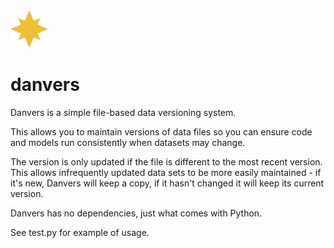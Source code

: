 <img align="centre" alt="danvers" width="60" height="60" src="danvers.png" />

# danvers

Danvers is a simple file-based data versioning system.

This allows you to maintain versions of data files so you can ensure code and 
models run consistently when datasets may change.

The version is only updated if the file is different to the most recent
version. This allows infrequently updated data sets to be more easily
maintained - if it's new, Danvers will keep a copy, if it hasn't changed
it will keep its current version.

Danvers has no dependencies, just what comes with Python. 

See test.py for example of usage.